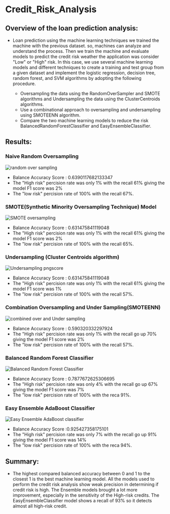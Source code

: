 # Credit_Risk_Analysis

## Overview of the loan prediction analysis:
- Loan prediction using the machine learning techniques we trained the machine with the previous dataset. so, machines can analyze and understand the process. Then we train the machine and evaluate models to predict the credit risk weather the application was consider "Low" or "High" risk. In this case, we use several machine learning models and different techniques to create a training and test group from a given dataset and implement the logistic regression, decision tree, random forest, and SVM algorithms by adopting the following procedure. 

   - Oversampling the data using the RandomOverSampler and SMOTE algorithms and Undersampling the data using the ClusterCentroids algorithms. 
   - Use a combinational approach to oversampling and undersampling using SMOTEENN algorithm.
   - Compare the two machine learning models to reduce the risk BalancedRandomForestClassifier and EasyEnsembleClassifier.

## Results: 

### Naive Random Oversampling
![random over sampling](https://user-images.githubusercontent.com/107454933/204739118-48bb2630-caba-4bb9-8c17-8323f86fb66b.png)
  - Balance Accuracy Score : 0.6390117682133347
  - The "High risk" percision rate was only 1% with the recall 61% giving the model F1 score was 2%
  - The "low risk" percision rate of 100% with the recall 67%.
   
### SMOTE(Synthetic Minority Oversampling Technique) Model  
![SMOTE oversampling](https://user-images.githubusercontent.com/107454933/204739165-8fdef8c7-10a2-472b-a20a-62f95cbbce61.png)
  - Balance Accuracy Score : 0.631475841119048
  - The "High risk" percision rate was only 1% with the recall 61% giving the model F1 score was 2%
  - The "low risk" percision rate of 100% with the recall 65%.
  
### Undersampling (Cluster Centroids algorithm)
![Undersampling pngscore](https://user-images.githubusercontent.com/107454933/204739183-ec20f1d1-afbf-4912-afd0-559c364f5789.png)
  - Balance Accuracy Score : 0.631475841119048
  - The "High risk" percision rate was only 1% with the recall 61% giving the model F1 score was 1%
  - The "low risk" percision rate of 100% with the recall 57%.
   
### Combination Oversampling and Under Sampling(SMOTEENN)
![combined over and Under sampling](https://user-images.githubusercontent.com/107454933/204739221-7022b16f-77c7-4514-9053-6ee0fe04200d.png)
 - Balance Accuracy Score : 0.590320332297924
 - The "High risk" percision rate was only 1% with the recall go up 70% giving the model F1 score was 2%
 - The "low risk" percision rate of 100% with the recall 57%.
  
### Balanced Random Forest Classifier
![Balanced Random Forest Classifier](https://user-images.githubusercontent.com/107454933/204739248-a0d816fe-3c05-453f-a5dd-d508ea766919.png)
 - Balance Accuracy Score : 0.7877672625306695
 - The "High risk" percision rate was only 4% with the recall go up 67% giving the model F1 score was 7%
 - The "low risk" percision rate of 100% with the reca 91%.
  
### Easy Ensemble AdaBoost Classifier
![Easy Ensemble AdaBoost classifier](https://user-images.githubusercontent.com/107454933/204739278-cdc08ce6-3d3e-4698-ad94-399cdc6ca96f.png)
 - Balance Accuracy Score :0.925427358175101
 - The "High risk" percision rate was only 7% with the recall go up 91% giving the model F1 score was 14%
 - The "low risk" percision rate of 100% with the reca 94%.

## Summary: 
- The highest compared balanced accuracy between 0 and 1 to the closest 1 is the best machine learning model. All the models used to perform the credit risk analysis show weak precision in determining if credit risk is high. The Ensemble models brought a lot more improvement, especially in the sensitivity of the High-risk credits. The EasyEnsembleClassifier model shows a recall of 93% so it detects almost all high-risk credit. 
